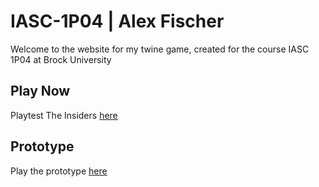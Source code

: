 # IASC-1P04 | Alex Fischer

Welcome to the website for my twine game, created for the course IASC 1P04 at Brock University

## Play Now

Playtest The Insiders [here](final_build/The_Insiders)

## Prototype

Play the prototype [here](prototype/TheInsidersPrototype)
